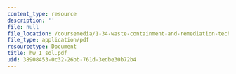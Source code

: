 ```yaml
---
content_type: resource
description: ''
file: null
file_location: /coursemedia/1-34-waste-containment-and-remediation-technology-spring-2004/389084530c3226bb761d3edbe30b72b4_hw_1_sol.pdf
file_type: application/pdf
resourcetype: Document
title: hw_1_sol.pdf
uid: 38908453-0c32-26bb-761d-3edbe30b72b4
---
```

